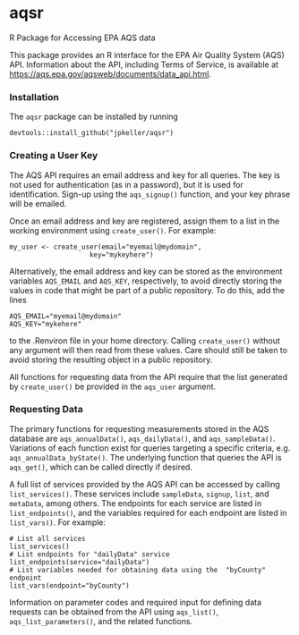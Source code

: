 # aqsr
R Package for Accessing EPA AQS data

This package provides an R interface for the EPA Air Quality System (AQS) API. Information about the API, including Terms of Service, is available at https://aqs.epa.gov/aqsweb/documents/data_api.html.


### Installation

The `aqsr` package can be installed by running
```
devtools::install_github("jpkeller/aqsr")
```

### Creating a User Key

The AQS API requires an email address and key for all queries. The key is not used for authentication (as in a password), but it is used for identification. Sign-up using the `aqs_signup()` function, and your key phrase will be emailed.

Once an email address and key are registered, assign them to a list in the working environment using `create_user()`. For example:
```
my_user <- create_user(email="myemail@mydomain",
                    key="mykeyhere")
```
Alternatively, the email address and key can be stored as the environment variables `AQS_EMAIL` and `AQS_KEY`, respectively, to avoid directly storing the values in code that might be part of a public repository. To do this, add the lines 
```
AQS_EMAIL="myemail@mydomain"
AQS_KEY="mykehere"
```
to the .Renviron file in your home directory.
Calling `create_user()` without any argument will then read from these values. Care should still be taken to avoid storing the resulting object in a public repository.

All functions for requesting data from the API require that the list generated by `create_user()` be provided in the `aqs_user` argument.

### Requesting Data

The primary functions for requesting measurements stored in the AQS database are `aqs_annualData()`, `aqs_dailyData()`, and `aqs_sampleData()`. Variations of each function exist for queries targeting a specific criteria, e.g. `aqs_annualData_byState()`.  The underlying function that queries the API is `aqs_get()`, which can be called directly if desired.


A full list of services provided by the AQS API can be accessed by calling `list_services()`. These services include `sampleData`, `signup`, `list`, and `metaData`, among others.  The endpoints for each service are listed in `list_endpoints()`, and the variables required for each endpoint are listed in `list_vars()`. For example:

```
# List all services
list_services() 
# List endpoints for "dailyData" service
list_endpoints(service="dailyData") 
# List variables needed for obtaining data using the  "byCounty" endpoint
list_vars(endpoint="byCounty") 
```

Information on parameter codes and required input for defining data requests can be obtained from the API using `aqs_list()`, `aqs_list_parameters()`, and the related functions.







